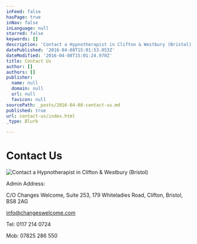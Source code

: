 ```yaml
---
inFeed: false
hasPage: true
inNav: false
inLanguage: null
starred: false
keywords: []
description: 'Contact a Hypnotherapist in Clifton & Westbury (Bristol)'
datePublished: '2016-04-08T15:01:53.053Z'
dateModified: '2016-04-08T15:01:24.970Z'
title: Contact Us
author: []
authors: []
publisher:
  name: null
  domain: null
  url: null
  favicon: null
sourcePath: _posts/2016-04-08-contact-us.md
published: true
url: contact-us/index.html
_type: Blurb

---
```

# Contact Us
![Contact a Hypnotherapist in Clifton & Westbury (Bristol)](https://the-grid-user-content.s3-us-west-2.amazonaws.com/5285b5f1-2af9-489e-a3a9-4b97519587c9.jpg)

Admin Address:  

C/O Changes Welcome, Suite 253, 179 Whiteladies Road, Clifton, Bristol, BS8 2AG

info@changeswelcome.com

Tel: 0117 214 0724

Mob: 07825 286 550